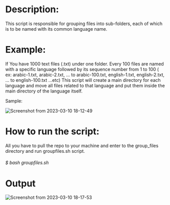 # Description:

This script is responsible for grouping files into sub-folders, each of which is to be named with its common language name.

# Example:
If You have 1000 text files (.txt) under one folder. Every 100 files are named with a specific language followed by its sequence number from 1 to 100 ( ex: arabic-1.txt, arabic-2.txt, ... to arabic-100.txt, english-1.txt, english-2.txt, ... to english-100.txt …etc) This script will create a main directory for each language and move all files related to that language and put them inside the main directory of the language itself.

Sample:

![Screenshot from 2023-03-10 18-12-49](https://user-images.githubusercontent.com/34510063/224352220-dacfe958-c325-45c3-b7aa-1e958f9401fa.png)


# How to run the script:
All you have to pull the repo to your machine and enter to the group_files directory and run groupfiles.sh script.

###### $ bash groupfiles.sh

# Output

![Screenshot from 2023-03-10 18-17-53](https://user-images.githubusercontent.com/34510063/224353833-87853f23-a6ff-40e0-915e-222cd66da0b1.png)
